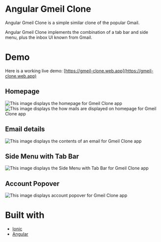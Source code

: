 # Angular Gmeil Clone
Angular Gmeil Clone is a simple similar clone of the popular Gmail.

Angular Gmeil Clone implements the combination of a tab bar and side menu, plus the inbox UI known from Gmail.

# Demo
Here is a working live demo: [https://gmeil-clone.web.app](https://gmeil-clone.web.app)

## Homepage
![This image displays the homepage for Gmeil Clone app](src/assets/demo/mails.png)
![This image displays the how mails are displayed on homepage for Gmeil Clone app](src/assets/demo/mails2.png)

## Email details
![This image displays the contents of an email for Gmeil Clone app](src/assets/demo/email-details.png)

## Side Menu with Tab Bar
![This image displays the Side Menu with Tab Bar for Gmeil Clone app](src/assets/demo/sidemenubar-with-toolbar.png)

## Account Popover
![This image displays account popover for Gmeil Clone app](src/assets/demo/account-popover.png)

# Built with
- [Ionic](https://ionicframework.com/)
- [Angular](https://angular.io/)
